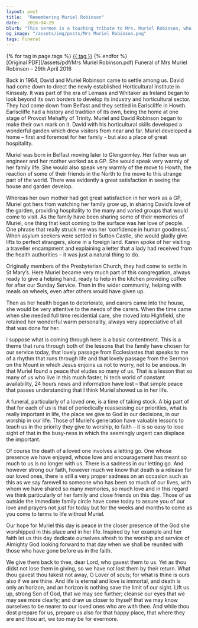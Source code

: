 ```yaml
---
layout: post
title:  "Remembering Muriel Robinson"
date:   2016-04-29
blurb: "This sermon is a touching tribute to Mrs. Muriel Robinson, who passed away in 2016. It recounts her life, her love for people, and her dedication to her family and community. The sermon emphasizes her contentment in life and her faith, inspiring others to find peace and prioritize faith in their own lives."
og_image: "/assets/img/posts/Mrs Muriel Robinson.png"
tags: Funeral
---    
```

<div class="tag-pills">
    {% for tag in page.tags %}
    <a href="{{ site.baseurl }}/tag/{{ tag | slugify }}" class="tag-pill">{{ tag }}</a>
    {% endfor %}
</div>
[Original PDF](/assets/pdf/Mrs Muriel Robinson.pdf)
Funeral of Mrs Muriel Robinson – 29th April 2016

Back in 1964, David and Muriel Robinson came to settle among us. David had come down to direct the newly established Horticultural Institute in Kinsealy. It was part of the era of Lemass and Whitaker as Ireland began to look beyond its own borders to develop its industry and horticultural sector. They had come down from Belfast and they settled in Earlscliffe in Howth. Earlscliffe had a history and tradition of its own, being the home at one stage of Provost Mehaffy of Trinity. Muriel and David Robinson began to make their own mark on it. David with his horticultural skills developed a wonderful garden which drew visitors from near and far. Muriel developed a home – first and foremost for her family - but also a place of great hospitality.

Muriel was born in Belfast moving later to Glengormley. Her father was an engineer and her mother worked as a GP. She would speak very warmly of her family life. She would also speak very warmly of the move to Howth, the reaction of some of their friends in the North to the move to this strange part of the world. There was evidently a great satisfaction in seeing the house and garden develop.

Whereas her own mother had got great satisfaction in her work as a GP, Muriel got hers from watching her family grow up, in sharing David’s love of the garden, providing hospitality to the many and varied groups that would come to visit. As the family have been sharing some of their memories of Muriel, one thing that kept coming to the surface was her love of people. One phrase that really struck me was her ‘confidence in human goodness.’. When asylum seekers were settled in Sutton Castle, she would gladly give lifts to perfect strangers, alone in a foreign land. Karen spoke of her visiting a traveller encampment and explaining a letter that a lady had received from the health authorities – it was just a natural thing to do.

Originally members of the Presbyterian Church, they had come to settle in St Mary’s. Here Muriel became very much part of this congregation, always ready to give a helping hand, ready to help in the kitchen providing coffee for after our Sunday Service. Then in the wider community, helping with meals on wheels, even after others would have given up.

Then as her health began to deteriorate, and carers came into the house, she would be very attentive to the needs of the carers. When the time came when she needed full time residential care, she moved into Highfield, she retained her wonderful warm personality, always very appreciative of all that was done for her.

I suppose what is coming through here is a basic contentment. This is a theme that runs through both of the lessons that the family have chosen for our service today, that lovely passage from Ecclesiastes that speaks to me of a rhythm that runs through life and that lovely passage from the Sermon on the Mount in which Jesus enjoins us not to worry, not to be anxious. In that Muriel found a peace that eludes so many of us. That is a lesson that so many of us who live in this much faster, hi tech world of constant availability, 24 hours news and information have lost – that simple peace that passes understanding that I think Muriel showed us in her life.

A funeral, particularly of a loved one, is a time of taking stock. A big part of that for each of us is that of periodically reassessing our priorities, what is really important in life, the place we give to God in our decisions, in our worship in our life. Those of Muriel’s generation have valuable lessons to teach us in the priority they give to worship, to faith – it is so easy to lose sight of that in the busy-ness in which the seemingly urgent can displace the important.

Of course the death of a loved one involves a letting go. One whose presence we have enjoyed, whose love and encouragement has meant so much to us is no longer with us. There is a sadness in our letting go. And however strong our faith, however much we know that death is a release for our loved ones, there is still a very proper sadness on an occasion such as this as we say farewell to someone who has been so much of our lives, with whom we have shared so many memories, so much love and in this regard we think particularly of her family and close friends on this day. Those of us outside the immediate family circle have come today to assure you of our love and prayers not just for today but for the weeks and months to come as you come to terms to life without Muriel.

Our hope for Muriel this day is peace in the closer presence of the God she worshipped in this place and in her life. Inspired by her example and her faith let us this day dedicate ourselves afresh to the worship and service of Almighty God looking forward to that day when we shall be reunited with those who have gone before us in the faith.

We give them back to thee, dear Lord, who gavest them to us. Yet as thou didst not lose them in giving, so we have not lost them by their return. What thou gavest thou takest not away, O Lover of souls; for what is thine is ours also if we are thine. And life is eternal and love is immortal, and death is only an horizon, and an horizon is nothing save the limit of our sight. Lift us up, strong Son of God, that we may see further; cleanse our eyes that we may see more clearly; and draw us closer to thyself that we may know ourselves to be nearer to our loved ones who are with thee. And while thou dost prepare for us, prepare us also for that happy place, that where they are and thou art, we too may be for evermore.
